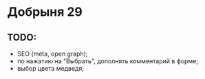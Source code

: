 # Добрыня 29

## TODO:
* SEO (meta, open graph);
* по нажатию на "Выбрать", дополнять комментарий в форме;
* выбор цвета медведя;